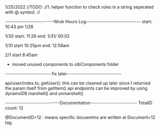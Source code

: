  1/25/2022
 //TODO:
        //1. helper function to check roles in a string seperated with @ symbol.
        //



-------------------------Wrok Hours Log----------------------------
start: 10:43 pm 1/28  

1/30 start: 11:28   end: 1/31/ 00:02

1/31 start 10:25pm  end: 12:58am

2/1 start 8:45am

- moved unused components to olbComponents folder






------------------------fix later----------------------------

api/user/index.ts; getUser():  this can be cleaned up later since I returned the param itself from getItem() 
 api endpoints can be improved by using dynamoDB marshell() and unmarshell()



----------------------------Documentation------------------------
TotalID count: 12

@DocumentID=12 : means specific docuemtns are written at Document=12 tag. 
